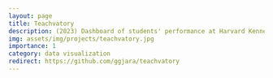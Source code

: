 ```yaml
---
layout: page
title: Teachvatory
description: (2023) Dashboard of students' performance at Harvard Kennedy School. Developed on R Shiny.
img: assets/img/projects/teachvatory.jpg
importance: 1
category: data visualization
redirect: https://github.com/ggjara/teachvatory
---
```

